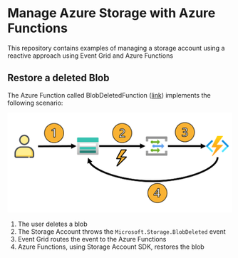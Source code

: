 # Manage Azure Storage with Azure Functions

This repository contains examples of managing a storage account using a reactive approach using Event Grid and Azure Functions

## Restore a deleted Blob

The Azure Function called BlobDeletedFunction ([link](ServerlessBlobManager.Functions/BlobDeletedFunction.cs)) implements the following scenario:

![Blod Deleted Function scenario](Documentation/Images/BlobDeletedFunction-Scenario.png)

1. The user deletes a blob
2. The Storage Account throws the `Microsoft.Storage.BlobDeleted` event
3. Event Grid routes the event to the Azure Functions
4. Azure Functions, using Storage Account SDK, restores the blob



